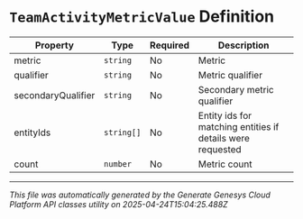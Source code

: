 # `TeamActivityMetricValue` Definition

| Property | Type | Required | Description |
|----------|------|----------|-------------|
| metric | `string` | No | Metric |
| qualifier | `string` | No | Metric qualifier |
| secondaryQualifier | `string` | No | Secondary metric qualifier |
| entityIds | `string[]` | No | Entity ids for matching entities if details were requested |
| count | `number` | No | Metric count |

---

*This file was automatically generated by the Generate Genesys Cloud Platform API classes utility on 2025-04-24T15:04:25.488Z*